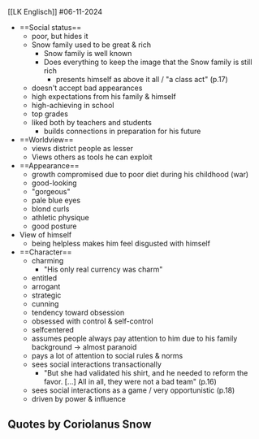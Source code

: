 [[LK Englisch]]
#06-11-2024

- ==Social status==
	- poor, but hides it
	- Snow family used to be great & rich
		- Snow family is well known
		- Does everything to keep the image that the Snow family is still rich
			- presents himself as above it all / "a class act" (p.17)
	- doesn't accept bad appearances
	- high expectations from his family & himself
	- high-achieving in school
	- top grades
	- liked both by teachers and students
		- builds connections in preparation for his future
- ==Worldview==
	- views district people as lesser
	- Views others as tools he can exploit
- ==Appearance==
	- growth compromised due to poor diet during his childhood (war)
	- good-looking
	- "gorgeous"
	- pale blue eyes
	- blond curls
	- athletic physique
	- good posture
- View of himself
	- being helpless makes him feel disgusted with himself
- ==Character==
	- charming
		- "His only real currency was charm"
	- entitled
	- arrogant
	- strategic
	- cunning
	- tendency toward obsession
	- obsessed with control & self-control
	- selfcentered
	- assumes people always pay attention to him due to his family background -> almost paranoid
	- pays a lot of attention to social rules & norms
	- sees social interactions transactionally
		- "But she had validated his shirt, and he needed to reform the favor. [...] All in all, they were not a bad team" (p.16)
	- sees social interactions as a game / very opportunistic (p.18)
	- driven by power & influence

## Quotes by Coriolanus Snow
